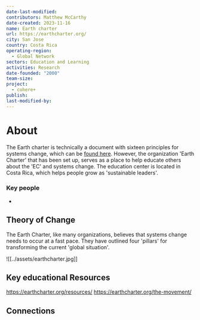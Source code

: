 ```yaml
---
date-last-modified: 
contributors: Matthew McCarthy
date-created: 2023-11-16
name: Earth charter
url: https://earthcharter.org/
city: San Jose
country: Costa Rica
operating-region:
  - Global Network
sectors: Education and Learning
activities: Research
date-founded: "2000"
team-size: 
project:
  - cohere+
publish: 
last-modified-by:
---
```


# About 

The Earth charter is technically a document with sixteen principles for systems change, which can be [found here](https://earthcharter.org/read-the-earth-charter/). However, the organization 'Earth Charter' that has been set up, serves as a place to help educate others about the 'EC' and systems change. The education center is located in Costa Rica, which helps people grow as 'sustainable leaders'.
### Key people 

- 
## Theory of Change 

The Earth Charter, like many organizations, believes that systems change needs to occur at a fast pace. They have outlined four 'pillars' for transforming the current 'global situation'.

![[../assets/earthcharter.jpg]]

## Key educational Resources 

https://earthcharter.org/resources/
https://earthcharter.org/the-movement/
## Connections 

